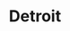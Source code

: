 ---
title: Detroit
crosslinks:
- news
- Michigan
- Pictures
- Portland
- downriver
- cincinnati
- GrossePointe
- Atlanta
- socialism
- nottheonion
- IAmA
- Intactivists
- mildlyinfuriating
- AskAnAmerican
- NegativeWithGold
- roadcam
- xkcd
- legaladvice
- hiphopheads
---